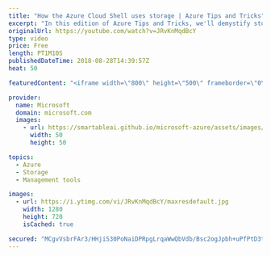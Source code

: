 ```yaml
---
title: "How the Azure Cloud Shell uses storage | Azure Tips and Tricks"
excerpt: "In this edition of Azure Tips and Tricks, we'll demystify storage in the Azure Cloud Shell. When creating an Azure storage account, it will use the storage account to persist any of the information you might need whenever you're interacting with your resources.   For more tips and tricks, visit: http://azuredev.tips/"
originalUrl: https://youtube.com/watch?v=JRvKnMqdBcY
type: video
price: Free
length: PT1M10S
publishedDateTime: 2018-08-28T14:39:57Z
heat: 50

featuredContent: "<iframe width=\"800\" height=\"500\" frameborder=\"0\" src=\"https://www.youtube.com/embed/JRvKnMqdBcY\" allow=\"accelerometer; autoplay; encrypted-media; gyroscope; picture-in-picture\" allowfullscreen></iframe>"

provider:
  name: Microsoft
  domain: microsoft.com
  images:
    - url: https://smartableai.github.io/microsoft-azure/assets/images/organizations/microsoft.com-50x50.jpg
      width: 50
      height: 50

topics:
  - Azure
  - Storage
  - Management tools

images:
  - url: https://i.ytimg.com/vi/JRvKnMqdBcY/maxresdefault.jpg
    width: 1280
    height: 720
    isCached: true

secured: "MCgvVsbrFAr3/HHjiS30PoNaiDPRpgLrqaWwQbVdb/Bsc2ogJpbh+uPfPtD3t6jrbin6P3Te/jl9JDFKwtqGlMZJ0Bw6R7MFb0fRX8Ugk7CSEKdrC7EynHWya92XE8HR6twxPTC3eqeKZSL5B3WXcXYDXoZ9dyvRueCT3kFUDLPWAkxmhjyBQauR27vh1CUMVto1Zjio8XyDkfGkRuYeZ4Q/51N4MBCqsHUg4rTA0i17qgw3/K9A1IaI7mMdivoq/zfJSI2X0eOLqo1DmEi+xvHGztYTGQvJYY9IORIpaKD3xOh1VKEtLRX/hJ/I3ZPMWfrLkZhlCcsDs0g+zXEROCtxvvWrMvQEAg9dBPXrkZCVJdDmunTJsSx/68IZBzW7OwDpE/dtnUVqbvZxJUG1vU5kLbhFQj8NE1+kvuKfqy4=;Ot4MyhRZ+PkdESZUQZh0XQ=="
---
```


